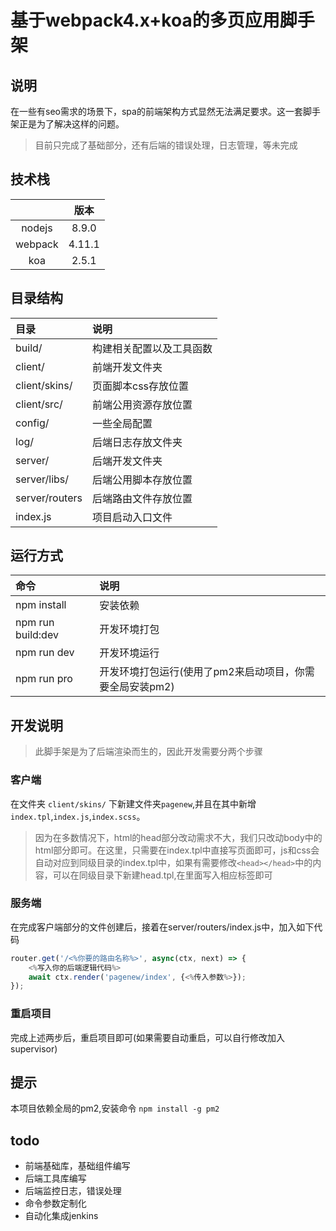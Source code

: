 # 基于webpack4.x+koa的多页应用脚手架

## 说明
在一些有seo需求的场景下，spa的前端架构方式显然无法满足要求。这一套脚手架正是为了解决这样的问题。
> 目前只完成了基础部分，还有后端的错误处理，日志管理，等未完成

## 技术栈
||版本|
|:--:|:--:|
|nodejs |8.9.0|
|webpack | 4.11.1|
|koa | 2.5.1|


## 目录结构
|目录|说明|
|:--|:--|
|build/|构建相关配置以及工具函数|
|client/|前端开发文件夹|
|client/skins/|页面脚本css存放位置|
|client/src/|前端公用资源存放位置|
|config/|一些全局配置|
|log/|后端日志存放文件夹|
|server/|后端开发文件夹|
|server/libs/|后端公用脚本存放位置|
|server/routers|后端路由文件存放位置|
|index.js|项目启动入口文件|


## 运行方式
|命令|说明|
|:--|:--|
|npm install|安装依赖|
|npm run build:dev|开发环境打包|
|npm run dev|开发环境运行|
|npm run pro|开发环境打包运行(使用了pm2来启动项目，你需要全局安装pm2)|

## 开发说明
> 此脚手架是为了后端渲染而生的，因此开发需要分两个步骤

### 客户端
在文件夹 `client/skins/` 下新建文件夹`pagenew`,并且在其中新增
`index.tpl`,`index.js`,`index.scss`。
> 因为在多数情况下，html的head部分改动需求不大，我们只改动body中的html部分即可。在这里，只需要在index.tpl中直接写页面即可，js和css会自动对应到同级目录的index.tpl中，如果有需要修改`<head></head>`中的内容，可以在同级目录下新建head.tpl,在里面写入相应标签即可

### 服务端
在完成客户端部分的文件创建后，接着在server/routers/index.js中，加入如下代码
```javascript
router.get('/<%你要的路由名称%>', async(ctx, next) => {
    <%写入你的后端逻辑代码%>
    await ctx.render('pagenew/index', {<%传入参数%>});
});
```

### 重启项目
完成上述两步后，重启项目即可(如果需要自动重启，可以自行修改加入supervisor)

## 提示
本项目依赖全局的pm2,安装命令 `npm install -g pm2`

## todo
- 前端基础库，基础组件编写
- 后端工具库编写
- 后端监控日志，错误处理
- 命令参数定制化
- 自动化集成jenkins
